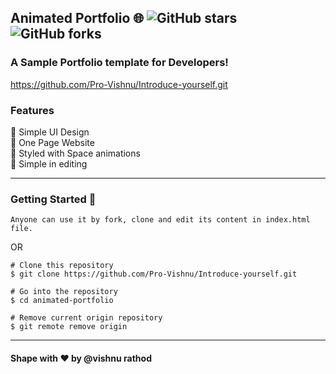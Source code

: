 ## Animated Portfolio 🌐 ![GitHub stars](https://github.com/Pro-Vishnu/Introduce-yourself.git) ![GitHub forks](https://github.com/Pro-Vishnu/Introduce-yourself.git)

### A Sample Portfolio template for Developers!
https://github.com/Pro-Vishnu/Introduce-yourself.git
### Features

📙 Simple UI Design\
📙 One Page Website\
📙 Styled with Space animations\
📙 Simple in editing

---

### Getting Started 🚀

`Anyone can use it by fork, clone and edit its content in index.html file.`

OR

```
# Clone this repository
$ git clone https://github.com/Pro-Vishnu/Introduce-yourself.git

# Go into the repository
$ cd animated-portfolio

# Remove current origin repository
$ git remote remove origin
```

---

#### Shape with ❤ by @vishnu rathod
